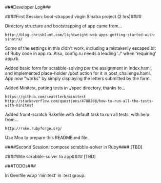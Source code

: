 ###Developer Log###

####First Session: boot-strapped virgin Sinatra project (2 hrs)####

Directory structure and bootstrapping of app came from...

    http://blog.chrisblunt.com/lightweight-web-apps-getting-started-with-sinatra/
    
Some of the settings in this didn't work, including a mistakenly escaped bit of Ruby code in app.rb.
Also, config.ru needs a leading './' when 'requiring' app.rb.

Added basic form for scrabble-solving per the assignment in index.haml, and implemented place-holder /post action for it in post_challenge.haml.  App now "works" by simply displaying the letters submitted by the form.

Added Minitest, putting tests in ./spec directory, thanks to…

    https://github.com/seattlerb/minitest
    http://stackoverflow.com/questions/4788288/how-to-run-all-the-tests-with-minitest

Added fromt-scratch Rakefile with default task to run all tests, with help from…

    http://rake.rubyforge.org/

Use Mou to prepare this README.md file.

####Second Session: compose scrabble-solver in Ruby####
[TBD]

####Wite scrabble-solver to app####
[TBD]

###TODOs###

In Gemfile wrap 'minitest' in :test group.
